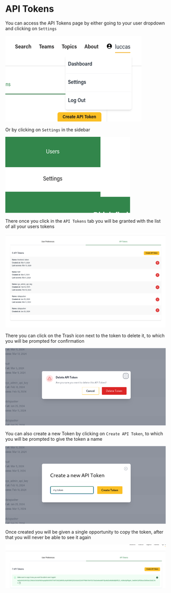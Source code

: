 # API Tokens

You can access the API Tokens page by either going to your user dropdown and clicking on `Settings`

![User dropdown](./access_dropdown.png)

Or by clicking on `Settings` in the sidebar

![Access sidebar](./access_sidebar.png)

There once you click in the `API Tokens` tab you will be granted with the list of all your users tokens

![User tokens](./listing_of_tokens.png)

There you can click on the Trash icon next to the token to delete it, to which you will be prompted for confirmation

![Delete token](./delete_token.png)

You can also create a new Token by clicking on `Create API Token`, to which you will be prompted to give the token a name

![Create Token](./create_token.png)

Once created you will be given a single opportunity to copy the token, after that you will never be able to see it again

![Copy token](./copy_token.png)

